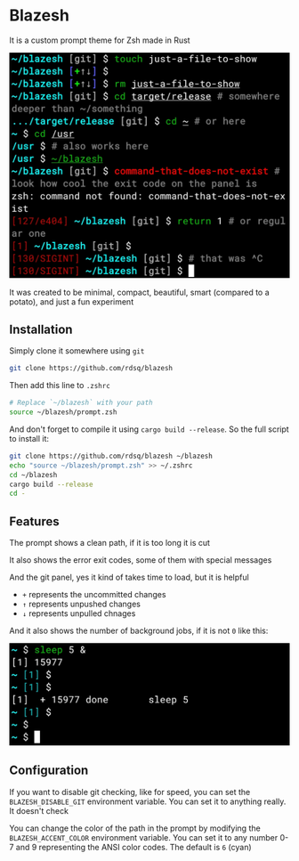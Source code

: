 # Blazesh

It is a custom prompt theme for Zsh made in Rust

![Blazesh demo](./media/demo.jpg)

It was created to be minimal, compact, beautiful, smart (compared to a potato), and just a fun experiment

## Installation

Simply clone it somewhere using `git`

```sh
git clone https://github.com/rdsq/blazesh
```

Then add this line to `.zshrc`

```zsh
# Replace `~/blazesh` with your path
source ~/blazesh/prompt.zsh
```

And don't forget to compile it using `cargo build --release`. So the full script to install it:

```sh
git clone https://github.com/rdsq/blazesh ~/blazesh
echo "source ~/blazesh/prompt.zsh" >> ~/.zshrc
cd ~/blazesh
cargo build --release
cd -
```

## Features

The prompt shows a clean path, if it is too long it is cut

It also shows the error exit codes, some of them with special messages

And the git panel, yes it kind of takes time to load, but it is helpful

- `+` represents the uncommitted changes
- `↑` represents unpushed changes
- `↓` represents unpulled chnages

And it also shows the number of background jobs, if it is not `0` like this:

![Blazesh showing the jobs number in brackets as 1 after running `sleep 5` on background](./media/jobs.jpg)

## Configuration

If you want to disable git checking, like for speed, you can set the `BLAZESH_DISABLE_GIT` environment variable. You can set it to anything really. It doesn't check

You can change the color of the path in the prompt by modifying the `BLAZESH_ACCENT_COLOR` environment variable. You can set it to any number 0-7 and 9 representing the ANSI color codes. The default is `6` (cyan)
